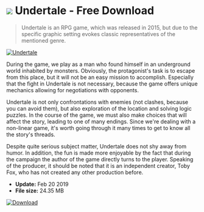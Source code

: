 # ![](https://cdn.softexe.net/static/icon/win.gif) Undertale  - Free Download

> Undertale is an RPG game, which was released in 2015, but due to the specific graphic setting evokes classic representatives of the mentioned genre.

[![Undertale](https://gallery.dpcdn.pl/imgc/Tools/89862/g_-_420x350_1.5_-_xf597dd94-8a13-458a-a61b-2c41f32a7dbb.jpg)](https://softexe.net/win/games-entertainment/rpg/undertale:aReh.html)

During the game, we play as a man who found himself in an underground world inhabited by monsters. Obviously, the protagonist's task is to escape from this place, but it will not be an easy mission to accomplish. Especially that the fight in Undertale is not necessary, because the game offers unique mechanics allowing for negotiations with opponents.
 
 Undertale is not only confrontations with enemies (not clashes, because you can avoid them), but also exploration of the location and solving logic puzzles. In the course of the game, we must also make choices that will affect the story, leading to one of many endings. Since we're dealing with a non-linear game, it's worth going through it many times to get to know all the story's threads.
 
 Despite quite serious subject matter, Undertale does not shy away from humor. In addition, the fun is made more enjoyable by the fact that during the campaign the author of the game directly turns to the player. Speaking of the producer, it should be noted that it is an independent creator, Toby Fox, who has not created any other production before.


- **Update:** Feb 20 2019
- **File size:** 24.35 MB

[![Download](https://cdn.softexe.net/static/img/download.png)](https://softexe.net/win/games-entertainment/rpg/undertale:aReh.html)

